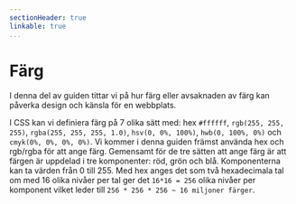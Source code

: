 ```yaml
---
sectionHeader: true
linkable: true
...
```

Färg
=======================

I denna del av guiden tittar vi på hur färg eller avsaknaden av färg kan påverka design och känsla för en webbplats.

I CSS kan vi definiera färg på 7 olika sätt med: hex `#ffffff`, `rgb(255, 255, 255)`, `rgba(255, 255, 255, 1.0)`, `hsv(0, 0%, 100%)`, `hwb(0, 100%, 0%)` och `cmyk(0%, 0%, 0%, 0%)`. Vi kommer i denna guiden främst använda hex och rgb/rgba för att ange färg. Gemensamt för de tre sätten att ange färg är att färgen är uppdelad i tre komponenter: röd, grön och blå. Komponenterna kan ta värden från 0 till 255. Med hex anges det som två hexadecimala tal om med 16 olika nivåer per tal ger det `16*16 = 256` olika nivåer per komponent vilket leder till `256 * 256 * 256 ~ 16 miljoner färger`.
